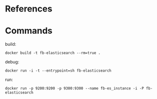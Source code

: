 # References

# Commands

build:

    docker build -t fb-elasticsearch --rm=true .

debug:

    docker run -i -t --entrypoint=sh fb-elasticsearch

run:

    docker run -p 9200:9200 -p 9300:9300 --name fb-es_instance -i -P fb-elasticsearch